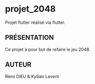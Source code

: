 # projet_2048

Projet flutter réalisé via flutter.

## PRÉSENTATION

Ce projet à pour but de refaire le jeu 2048.

## AUTEUR

Rémi DIEU & Kyllian Levent

